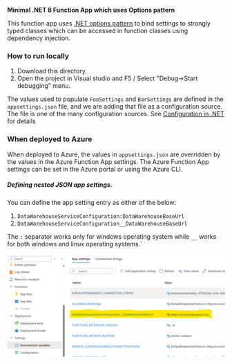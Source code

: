 **Minimal .NET 8 Function App which uses Options pattern**

This function app uses [.NET options pattern](https://learn.microsoft.com/en-us/aspnet/core/fundamentals/configuration/options?view=aspnetcore-8.0) to bind settings to strongly typed classes which can be accessed in function classes using dependency injection.

### How to run locally

1. Download this directory.
2. Open the project in Visual studio and F5 / Select "Debug->Start debugging" menu.

The values used to populate `FooSettings` and `BarSettings` are defined in the `appsettings.json` file, and we are adding that file as a configuration source. The file is one of the many configuration sources. See [Configuration in .NET](https://learn.microsoft.com/en-us/dotnet/core/extensions/configuration) for details 


### When deployed to Azure

When deployed to Azure, the values in `appsettings.json` are overridden by the values in the Azure Function App settings. The Azure Function App settings can be set in the Azure portal or using the Azure CLI.

##### Defining nested JSON app settings.

You can define the app setting entry as either of the below:

1. `DataWarehouseServiceConfiguration:DataWarehouseBaseUrl`
2. `DataWarehouseServiceConfiguration__DataWarehouseBaseUrl`

The `:` separator works only for windows operating system while `__` works for both windows and linux operating systems.`

![Azure App settings in portal](./assets/images/azure_app_settings.png)


